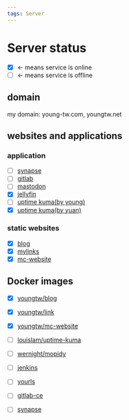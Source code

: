 ```yaml
---
tags: Server
---
```


# Server status

- [x] <- means service is online
- [ ] <- means service is offline

## domain

my domain: young-tw.com, youngtw.net

## websites and applications

### application

- [ ] [synapse](https://matrix.youn.gg)
- [ ] [gitlab](https://gitlab.youn.gg)
- [ ] [mastodon](https://social.youn.gg)
- [x] [jellyfin](https://jellyfin.youn.gg)
- [ ] [uptime kuma(by young)](https://status.youngtw.net)
- [x] [uptime kuma(by yuan)](https://status.young-tw.com)

### static websites

- [x] [blog](https://blog.youn.gg)
- [x] [mylinks](https://youn.gg)
- [x] [mc-website](https://mc.youn.gg)

## Docker images

- [x] [youngtw/blog](https://hub.docker.com/repository/docker/youngtw/blog)
- [x] [youngtw/link](https://hub.docker.com/repository/docker/youngtw/link)
- [x] [youngtw/mc-website](https://hub.docker.com/repository/docker/youngtw/mc-website)

- [ ] [louislam/uptime-kuma](https://hub.docker.com/r/louislam/uptime-kuma)
- [ ] [wernight/mopidy](https://hub.docker.com/r/wernight/mopidy)
- [ ] [jenkins](https://hub.docker.com/_/jenkins)
- [ ] [yourls](https://hub.docker.com/_/yourls)
- [ ] [gitlab-ce](https://hub.docker.com/r/gitlab/gitlab-ce)
- [ ] [synapse](https://hub.docker.com/r/matrixdotorg/synapse/)
